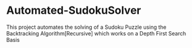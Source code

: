 # Automated-SudokuSolver
This project automates the solving of a Sudoku Puzzle using the Backtracking Algorithm[Recursive] which works on a Depth First Search Basis

